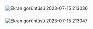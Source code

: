 ###
![Ekran görüntüsü 2023-07-15 213036](https://github.com/burakeldn/basic-weather-app-reactjs/assets/96900698/14bef04d-48c8-423e-8ea8-31bf321129a1)
###
![Ekran görüntüsü 2023-07-15 213047](https://github.com/burakeldn/basic-weather-app-reactjs/assets/96900698/ef918428-51ef-4351-8dfc-7898b94ad808)

